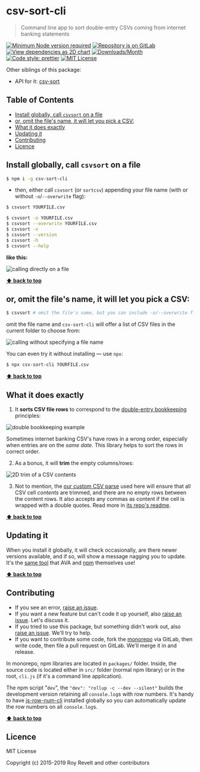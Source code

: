 # csv-sort-cli

> Command line app to sort double-entry CSVs coming from internet banking statements

[![Minimum Node version required][node-img]][node-url]
[![Repository is on GitLab][gitlab-img]][gitlab-url]
[![View dependencies as 2D chart][deps2d-img]][deps2d-url]
[![Downloads/Month][downloads-img]][downloads-url]
[![Code style: prettier][prettier-img]][prettier-url]
[![MIT License][license-img]][license-url]

Other siblings of this package:

- API for it: [csv-sort](https://bitbucket.org/codsen/csv-sort)

## Table of Contents

- [Install globally, call `csvsort` on a file](#install-globally-call-csvsort-on-a-file)
- [or, omit the file's name, it will let you pick a CSV:](#or-omit-the-files-name-it-will-let-you-pick-a-csv)
- [What it does exactly](#what-it-does-exactly)
- [Updating it](#updating-it)
- [Contributing](#contributing)
- [Licence](#licence)

## Install globally, call `csvsort` on a file

```bash
$ npm i -g csv-sort-cli
```

- then, either call `csvsort` (or `sortcsv`) appending your file name (with or without `-o`/`--overwrite` flag):

```bash
$ csvsort YOURFILE.csv

$ csvsort -o YOURFILE.csv
$ csvsort --overwrite YOURFILE.csv
$ csvsort -v
$ csvsort --version
$ csvsort -h
$ csvsort --help
```

**like this:**

![calling directly on a file](https://glcdn.githack.com/codsen/codsen/raw/63d7dc7cee9c957d3dc51d14af99b557c081a250/packages/csv-sort-cli/media/example1.gif)

**[⬆ back to top](#)**

## or, omit the file's name, it will let you pick a CSV:

```bash
$ csvsort # omit the file's name, but you can include -o/--overwrite flag
```

omit the file name and `csv-sort-cli` will offer a list of CSV files in the current folder to choose from:

![calling without specifying a file name](https://glcdn.githack.com/codsen/codsen/raw/63d7dc7cee9c957d3dc51d14af99b557c081a250/packages/csv-sort-cli/media/example2.gif)

You can even try it without installing — use `npx`:

```bash
$ npx csv-sort-cli YOURFILE.csv
```

**[⬆ back to top](#)**

## What it does exactly

1.  It **sorts CSV file rows** to correspond to the [double-entry bookkeeping](https://en.wikipedia.org/wiki/Double-entry_bookkeeping_system) principles:

![double bookkeeping example](https://glcdn.githack.com/codsen/codsen/raw/63d7dc7cee9c957d3dc51d14af99b557c081a250/packages/csv-sort/media/img1.png)

Sometimes internet banking CSV's have rows in a wrong order, especially when entries are on the _same date_. This library helps to sort the rows in correct order.

2.  As a bonus, it will **trim** the empty columns/rows:

![2D trim of a CSV contents](https://glcdn.githack.com/codsen/codsen/raw/63d7dc7cee9c957d3dc51d14af99b557c081a250/packages/csv-sort/media/img2.png)

3.  Not to mention, the [our custom CSV parse](https://bitbucket.org/codsen/csv-split-easy) used here will ensure that all CSV cell _contents_ are trimmed, and there are no empty rows between the content rows. It also accepts any commas as content if the cell is wrapped with a double quotes. Read more in [its repo's readme](https://bitbucket.org/codsen/csv-split-easy).

**[⬆ back to top](#)**

## Updating it

When you install it globally, it will check occasionally, are there newer versions available, and if so, will show a message nagging you to update. It's the [same tool](https://www.npmjs.com/package/update-notifier) that AVA and [npm](https://www.npmjs.com/package/npm) themselves use!

**[⬆ back to top](#)**

## Contributing

- If you see an error, [raise an issue](https://gitlab.com/codsen/codsen/issues/new?issue[title]=csv-sort-cli%20package%20-%20put%20title%20here&issue[description]=%23%23%20csv-sort-cli%0A%0Aput%20description%20here).
- If you want a new feature but can't code it up yourself, also [raise an issue](https://gitlab.com/codsen/codsen/issues/new?issue[title]=csv-sort-cli%20package%20-%20put%20title%20here&issue[description]=%23%23%20csv-sort-cli%0A%0Aput%20description%20here). Let's discuss it.
- If you tried to use this package, but something didn't work out, also [raise an issue](https://gitlab.com/codsen/codsen/issues/new?issue[title]=csv-sort-cli%20package%20-%20put%20title%20here&issue[description]=%23%23%20csv-sort-cli%0A%0Aput%20description%20here). We'll try to help.
- If you want to contribute some code, fork the [monorepo](https://gitlab.com/codsen/codsen/) via GitLab, then write code, then file a pull request on GitLab. We'll merge it in and release.

In monorepo, npm libraries are located in `packages/` folder. Inside, the source code is located either in `src/` folder (normal npm library) or in the root, `cli.js` (if it's a command line application).

The npm script "`dev`", the `"dev": "rollup -c --dev --silent"` builds the development version retaining all `console.log`s with row numbers. It's handy to have [js-row-num-cli](https://www.npmjs.com/package/js-row-num-cli) installed globally so you can automatically update the row numbers on all `console.log`s.

**[⬆ back to top](#)**

## Licence

MIT License

Copyright (c) 2015-2019 Roy Revelt and other contributors

[node-img]: https://img.shields.io/node/v/csv-sort-cli.svg?style=flat-square&label=works%20on%20node
[node-url]: https://www.npmjs.com/package/csv-sort-cli
[gitlab-img]: https://img.shields.io/badge/repo-on%20GitLab-brightgreen.svg?style=flat-square
[gitlab-url]: https://gitlab.com/codsen/codsen/tree/master/packages/csv-sort-cli
[deps2d-img]: https://img.shields.io/badge/deps%20in%202D-see_here-08f0fd.svg?style=flat-square
[deps2d-url]: http://npm.anvaka.com/#/view/2d/csv-sort-cli
[downloads-img]: https://img.shields.io/npm/dm/csv-sort-cli.svg?style=flat-square
[downloads-url]: https://npmcharts.com/compare/csv-sort-cli
[prettier-img]: https://img.shields.io/badge/code_style-prettier-ff69b4.svg?style=flat-square
[prettier-url]: https://prettier.io
[license-img]: https://img.shields.io/badge/licence-MIT-51c838.svg?style=flat-square
[license-url]: https://gitlab.com/codsen/codsen/blob/master/LICENSE
